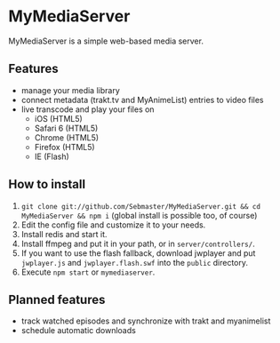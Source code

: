 ﻿MyMediaServer
===

MyMediaServer is a simple web-based media server.

Features
---

* manage your media library
* connect metadata (trakt.tv and MyAnimeList) entries to video files
* live transcode and play your files on
	* iOS (HTML5)
	* Safari 6 (HTML5)
	* Chrome (HTML5)
	* Firefox (HTML5)
	* IE (Flash)

How to install
---

1. ```git clone git://github.com/Sebmaster/MyMediaServer.git && cd MyMediaServer && npm i``` (global install is possible too, of course)
2. Edit the config file and customize it to your needs.
3. Install redis and start it.
4. Install ffmpeg and put it in your path, or in ```server/controllers/```.
5. If you want to use the flash fallback, download jwplayer and put ```jwplayer.js``` and ```jwplayer.flash.swf``` into the ```public``` directory.
6. Execute ```npm start``` or ```mymediaserver```.

Planned features
---

* track watched episodes and synchronize with trakt and myanimelist
* schedule automatic downloads